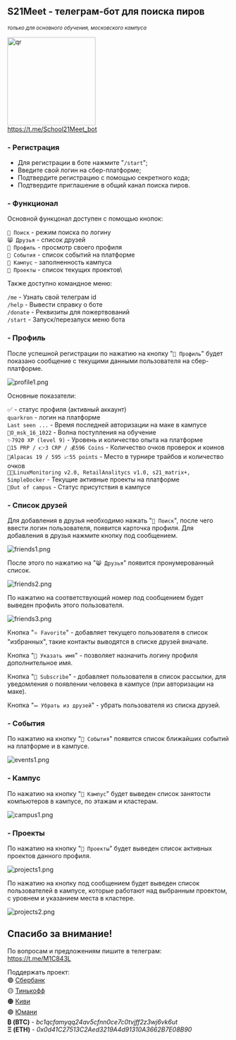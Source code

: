 ## S21Meet - телеграм-бот для поиска пиров
<sup> <i>только для основного обучения, московского кампуса</i> </sup>

<img src="./pics/qr.jpg" alt="qr" width="200"/>\
https://t.me/School21Meet_bot


### - Регистрация

- Для регистрации в боте нажмите "`/start`";
- Введите свой логин на сбер-платформе;
- Подтвердите регистрацию с помощью секретного кода;
- Подтвердите приглашение в общий канал поиска пиров.


### - Функционал

Основной функцонал доступен с помощью кнопок:

`🔎 Поиск` - режим поиска по логину\
`😸 Друзья` - список друзей\
`👀 Профиль` - просмотр своего профиля\
`📝 События` - список событий на платформе\
`🏫 Кампус` - заполненность кампуса\
`💼 Проекты` - список текущих проектов\

Также доступно командное меню:

`/me` - Узнать свой телеграм id\
`/help` - Вывести справку о боте\
`/donate` - Реквизиты для пожертвований\
`/start` - Запуск/перезапуск меню бота

### - Профиль

После успешной регистрации по нажатию на кнопку "`👀 Профиль`" будет показано сообщение с текущими данными пользователя на сбер-платформе.

![profile1.png](./pics/profile1.png)

Основные показатели:

✅ - статус профиля (активный аккаунт)\
`quarkron` - логин на платформе\
`Last seen ...` - Время последней авторизации на маке в кампусе\
`🌊O_msk_16_1022` - Волна поступления на обучение\
`✨7920 XP (level 9)` - Уровень и количество опыта на платформе\
`🤝15 PRP / 👉3 CRP / 💰596 Coins` - Количество очков проверок и коинов\
`🦙Alpacas 19 / 595 📈55 points` - Место в турнире трайбов и количество очков\
`👨‍💻LinuxMonitoring v2.0, RetailAnalitycs v1.0, s21_matrix+, SimpleDocker` - Текущие активные проекты на платформе\
`📍Out of campus` - Статус присутствия в кампусе


### - Список друзей

Для добавления в друзья необходимо нажать "`🔎 Поиск`", после чего ввести логин пользователя, появится карточка профиля. Для добавления в друзья нажмите кнопку под сообщением.

![friends1.png](./pics/friends1.png)

После этого по нажатию на "`😸 Друзья`" появится пронумерованный список. 

![friends2.png](./pics/friends2.png)

По нажатию на соответствующий номер под сообщением будет выведен профиль этого пользователя.

![friends3.png](./pics/friends3.png)

Кнопка "`⭐ Favorite`" - добавляет текущего пользователя в список "избранных", такие контакты выводятся в списке друзей вначале.

Кнопка "`💬 Указать имя`" - позволяет назначить логину профиля дополнительное имя.

Кнопка "`🔔 Subscribe`" - добавляет пользователя в список рассылки, для уведомления о появлении человека в кампусе (при авторизации на маке).

Кнопка "`➖ Убрать из друзей`" - убрать пользователя из списка друзей.

### - События

По нажатию на кнопку "`📝 События`" появится список ближайших событий на платформе и в кампусе.

![events1.png](./pics/events1.png)

### - Кампус

По нажатию на кнопку "`🏫 Кампус`" будет выведен список занятости компьютеров в кампусе, по этажам и кластерам.

![campus1.png](./pics/campus1.png)

### - Проекты

По нажатию на кнопку "`💼 Проекты`" будет выведен список активных проектов данного профиля.

![projects1.png](./pics/projects1.png)

По нажатию на кнопку под сообщением будет выведен список пользователей в кампусе, которые работают над выбранным проектом, с уровнем и указанием места в кластере.

![projects2.png](./pics/projects2.png)

## Спасибо за внимание!

По вопросам и предложениям пишите в телеграм:\
https://t.me/M1C843L

Поддержать проект:\
🟢 <a href='https://www.sberbank.com/sms/pbpn?requisiteNumber=79261004400'>Сбербанк</a>\
🟡 <a href='https://www.tinkoff.ru/rm/shmyrev.mikhail11/Al1ZQ50410'>Тинькофф</a>\
🟠 <a href='https://qiwi.com/n/MUXAUJI/'>Киви</a>\
🟣 <a href='https://yoomoney.ru/to/410011021288542/0'>Юмани</a>\
<b>₿ (BTC)</b> - <i>bc1qcfamyqq24av5cfnn0ce7c0tvjff2z3wj6vk6ut</i>\
<b>
Ξ (ETH)</b> - <i>0x0d41C27513C2Aed3219A4d91310A3662B7E08B90</i>